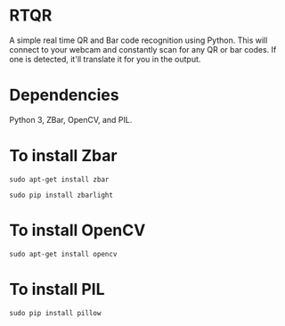 # RTQR
A simple real time QR and Bar code recognition using Python. This will connect to your webcam and constantly scan for any QR or bar codes. If one is detected, it'll translate it for you in the output.  
# Dependencies
Python 3, ZBar, OpenCV, and PIL.

# To install Zbar
```sudo apt-get install zbar```

```sudo pip install zbarlight```

# To install OpenCV
```sudo apt-get install opencv```

# To install PIL
```sudo pip install pillow```

